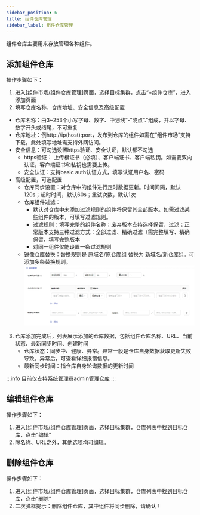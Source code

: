 ```yaml
---
sidebar_position: 6
title: 组件仓库管理
sidebar_label: 组件仓库管理
---
```


组件仓库主要用来存放管理各种组件。

## 添加组件仓库
操作步骤如下：
1. 进入[组件市场/组件仓库管理]页面，选择目标集群，点击“+组件仓库”，进入添加页面
2. 填写仓库名称、仓库地址、安全信息及高级配置
- 仓库名称：由3~253个小写字母、数字、中划线“-”或点“.”组成，并以字母、数字开头或结尾，不可重复
- 仓库地址：例http://ip(host):port，发布到仓库的组件如需在“组件市场”支持下载，此处填写地址需支持外网访问。
- 安全信息：可勾选设置https验证、安全认证，默认都不勾选
    - https验证： 上传根证书（必填）、客户端证书、客户端私钥。如需要双向认证，客户端证书和私钥也需要上传。
    - 安全认证：支持basic auth认证方式，填写认证用户名、密码
- 高级配置，可选配置
    - 仓库同步设置：对仓库中的组件进行定时数据更新。时间间隔，默认120s；超时时间，默认60s；重试次数，默认1次
    - 仓库组件过滤：
        - 默认对仓库中未添加过滤规则的组件将保留其全部版本。如需过滤某些组件的版本，可填写过滤规则。
        - 过滤规则：填写完整的组件名称；废弃版本支持选择保留、过滤；正常版本支持三种过滤方式：全部过滤、精确过滤（需完整填写、精确保留，填写完整版本
        - 对同一组件仅能设置一条过滤规则
    - 镜像仓库替换：替换规则是 原域名/原仓库组 替换为 新域名/新仓库组。可添加多条替换规则。
        ![overview](./image/advanced-config.png)
3. 仓库添加完成后，列表展示添加的仓库数据，包括组件仓库名称、URL、当前状态、最新同步时间、创建时间
    - 仓库状态：同步中、健康、异常。异常一般是仓库自身数据获取更新失败导致。异常后，可查看详细报错信息。
    - 最新同步时间：指仓库自身轮询数据的更新时间

:::info
目前仅支持系统管理员admin管理仓库
:::

## 编辑组件仓库
操作步骤如下：
1. 进入[组件市场/组件仓库管理]页面，选择目标集群，仓库列表中找到目标仓库，点击“编辑”
2. 除名称、URL之外，其他选项均可编辑。

## 删除组件仓库
操作步骤如下：
1. 进入[组件市场/组件仓库管理]页面，选择目标集群，仓库列表中找到目标仓库，点击“删除”
2. 二次弹框提示：删除组件仓库，其中组件将同步删除，请确认！